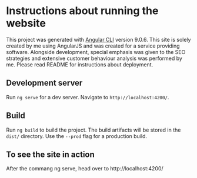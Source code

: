 
# Instructions about running the website

This project was generated with [Angular CLI](https://github.com/angular/angular-cli) version 9.0.6. This site is solely created by me using AngularJS and was created for a service providing software. Alongside development, special emphasis was given to the SEO strategies and extensive customer behaviour analysis was performed by me. Please read README for instructions about deployment. 

## Development server

Run `ng serve` for a dev server. Navigate to `http://localhost:4200/`. 

## Build

Run `ng build` to build the project. The build artifacts will be stored in the `dist/` directory. Use the `--prod` flag for a production build.

## To see the site in action

After the commang ng serve, head over to http://localhost:4200/
